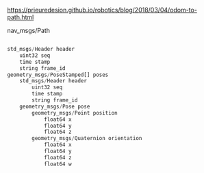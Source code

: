 https://prieuredesion.github.io/robotics/blog/2018/03/04/odom-to-path.html



nav_msgs/Path
```python 

std_msgs/Header header
    uint32 seq
    time stamp
    string frame_id
geometry_msgs/PoseStamped[] poses
    std_msgs/Header header
        uint32 seq
        time stamp
        string frame_id
    geometry_msgs/Pose pose
        geometry_msgs/Point position
            float64 x
            float64 y
            float64 z
        geometry_msgs/Quaternion orientation
            float64 x
            float64 y
            float64 z
            float64 w
```